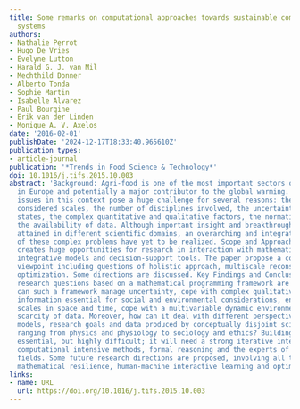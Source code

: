 ```yaml
---
title: Some remarks on computational approaches towards sustainable complex agri-food
  systems
authors:
- Nathalie Perrot
- Hugo De Vries
- Evelyne Lutton
- Harald G. J. van Mil
- Mechthild Donner
- Alberto Tonda
- Sophie Martin
- Isabelle Alvarez
- Paul Bourgine
- Erik van der Linden
- Monique A. V. Axelos
date: '2016-02-01'
publishDate: '2024-12-17T18:33:40.965610Z'
publication_types:
- article-journal
publication: '*Trends in Food Science & Technology*'
doi: 10.1016/j.tifs.2015.10.003
abstract: 'Background: Agri-food is one of the most important sectors of the industry
  in Europe and potentially a major contributor to the global warming. Sustainability
  issues in this context pose a huge challenge for several reasons: the variety of
  considered scales, the number of disciplines involved, the uncertainties, the out-of-equilibrium
  states, the complex quantitative and qualitative factors, the normative issues and
  the availability of data. Although important insight and breakthroughs have been
  attained in different scientific domains, an overarching and integrated analysis
  of these complex problems have yet to be realized. Scope and Approach: This context
  creates huge opportunities for research in interaction with mathematical programming,
  integrative models and decision-support tools. The paper propose a computational
  viewpoint including questions of holistic approach, multiscale reconstruction and
  optimization. Some directions are discussed. Key Findings and Conclusions: Several
  research questions based on a mathematical programming framework are emerging: how
  can such a framework manage uncertainty, cope with complex qualitative and quantitative
  information essential for social and environmental considerations, encompass diverse
  scales in space and time, cope with a multivariable dynamic environment and with
  scarcity of data. Moreover, how can it deal with different perspectives, types of
  models, research goals and data produced by conceptually disjoint scientific disciplines,
  ranging from physics and physiology to sociology and ethics? Building models is
  essential, but highly difficult; it will need a strong iterative interaction combining
  computational intensive methods, formal reasoning and the experts of the different
  fields. Some future research directions are proposed, involving all those dimensions:
  mathematical resilience, human-machine interactive learning and optimization techniques.'
links:
- name: URL
  url: https://doi.org/10.1016/j.tifs.2015.10.003
---
```

